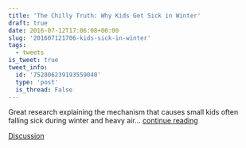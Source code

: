```yaml
---
title: 'The Chilly Truth: Why Kids Get Sick in Winter'
draft: true
date: 2016-07-12T17:06:08+00:00
slug: '201607121706-kids-sick-in-winter'
tags:
  - tweets
is_tweet: true
tweet_info:
  id: '752806239193559040'
  type: 'post'
  is_thread: False
---
```




Great research explaining the mechanism that causes small kids often falling sick during winter and heavy air... [continue reading](urls[0])

[Discussion](https://x.com/sytelus/status/752806239193559040)

